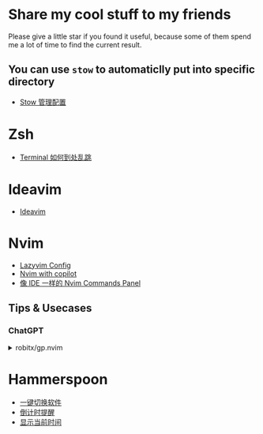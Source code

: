 # Share my cool stuff to my friends

Please give a little star if you found it useful, because some of them spend me a lot of time to find the current result.

## You can use `stow` to automaticlly put into specific directory

- [Stow 管理配置](https://www.bilibili.com/video/BV18u41167xT/)

# Zsh

- [Terminal 如何到处乱跳](https://www.bilibili.com/video/BV1SL411977V/?share_source=copy_web&vd_source=b47bb912e09be24910f4ffaad92dba1b)

# Ideavim

- [Ideavim](https://www.bilibili.com/video/BV115411X7i4/?share_source=copy_web&vd_source=b47bb912e09be24910f4ffaad92dba1b)


# Nvim

- [Lazyvim Config](https://github.com/LintaoAmons/CoolStuffes/tree/main/lazyvim/.config/nvim)
- [Nvim with copilot](https://www.bilibili.com/video/BV1eL41187cw/)
- [像 IDE 一样的 Nvim Commands Panel](https://www.bilibili.com/video/BV1rm4y187oP)

## Tips & Usecases

### ChatGPT
<details>
<summary>robitx/gp.nvim</summary>

![show](https://github.com/LintaoAmons/CoolStuffes/assets/95092244/5eff1989-5e5f-4884-88f0-5d61e4c1b1ca)

</details>

# Hammerspoon

- [一键切换软件](https://www.bilibili.com/video/BV1nx4y1d7yD)
- [倒计时提醒](https://www.bilibili.com/video/BV1jM411g71R/)
- [显示当前时间](https://www.bilibili.com/video/BV1fF411j7Lf)
